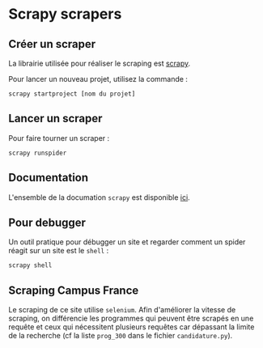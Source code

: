 # Scrapy scrapers
## Créer un scraper
La librairie utilisée pour réaliser le scraping est [scrapy](https://scrapy.org/).

Pour lancer un nouveau projet, utilisez la commande : 
```
scrapy startproject [nom du projet]
```

## Lancer un scraper
Pour faire tourner un scraper :
```
scrapy runspider
```
## Documentation
L'ensemble de la documation `scrapy` est disponible [ici](https://docs.scrapy.org/en/latest/).

## Pour debugger
Un outil pratique pour débugger un site et regarder comment un spider réagit sur un site est le `shell` :
```
scrapy shell
```

## Scraping Campus France

Le scraping de ce site utilise `selenium`. Afin d'améliorer la vitesse de scraping, on différencie les programmes qui peuvent être scrapés en une requête et ceux qui nécessitent plusieurs requêtes car dépassant la limite de la recherche (cf la liste `prog_300` dans le fichier `candidature.py`).
